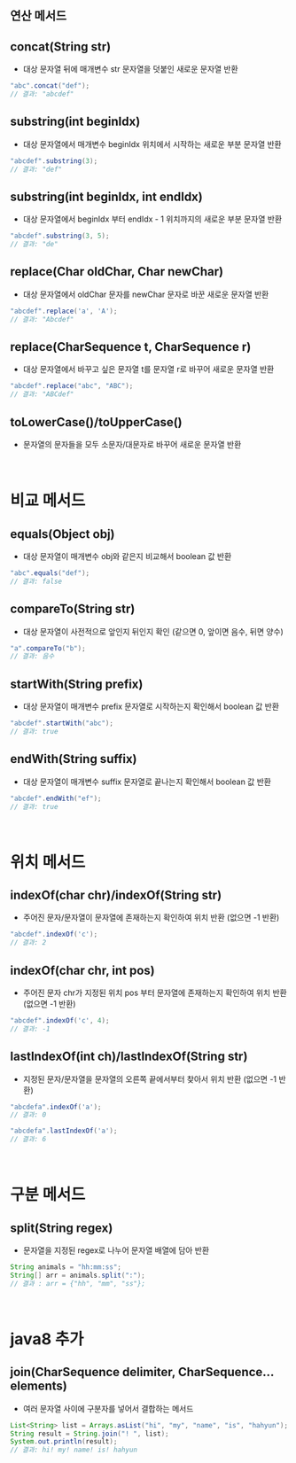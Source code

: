 ## 연산 메서드

## concat(String str)
- 대상 문자열 뒤에 매개변수 str 문자열을 덧붙인 새로운 문자열 반환
```java
"abc".concat("def");
// 결과: "abcdef"
```

## substring(int beginIdx)
- 대상 문자열에서 매개변수 beginIdx 위치에서 시작하는 새로운 부분 문자열 반환
```java
"abcdef".substring(3);
// 결과: "def"
```

## substring(int beginIdx, int endIdx)
- 대상 문자열에서 beginIdx 부터 endIdx - 1 위치까지의 새로운 부분 문자열 반환
```java
"abcdef".substring(3, 5);
// 결과: "de"
```

## replace(Char oldChar, Char newChar)
- 대상 문자열에서 oldChar 문자를 newChar 문자로 바꾼 새로운 문자열 반환
```java
"abcdef".replace('a', 'A');
// 결과: "Abcdef"
```

## replace(CharSequence t, CharSequence r)
- 대상 문자열에서 바꾸고 싶은 문자열 t를 문자열 r로 바꾸어 새로운 문자열 반환
```java
"abcdef".replace("abc", "ABC");
// 결과: "ABCdef"
```

## toLowerCase()/toUpperCase()
- 문자열의 문자들을 모두 소문자/대문자로 바꾸어 새로운 문자열 반환

<br>

# 비교 메서드

## equals(Object obj)
- 대상 문자열이 매개변수 obj와 같은지 비교해서 boolean 값 반환
```java
"abc".equals("def");
// 결과: false
```

## compareTo(String str)
- 대상 문자열이 사전적으로 앞인지 뒤인지 확인 (같으면 0, 앞이면 음수, 뒤면 양수)
```java
"a".compareTo("b");
// 결과: 음수
```

## startWith(String prefix)
- 대상 문자열이 매개변수 prefix 문자열로 시작하는지 확인해서 boolean 값 반환
```java
"abcdef".startWith("abc");
// 결과: true
```

## endWith(String suffix)
- 대상 문자열이 매개변수 suffix 문자열로 끝나는지 확인해서 boolean 값 반환
```java
"abcdef".endWith("ef");
// 결과: true
```

<br>

# 위치 메서드

## indexOf(char chr)/indexOf(String str)
- 주어진 문자/문자열이 문자열에 존재하는지 확인하여 위치 반환 (없으면 -1 반환)
```java
"abcdef".indexOf('c');
// 결과: 2
```

## indexOf(char chr, int pos)
- 주어진 문자 chr가 지정된 위치 pos 부터 문자열에 존재하는지 확인하여 위치 반환 (없으면 -1 반환)
```java
"abcdef".indexOf('c', 4);
// 결과: -1
```

## lastIndexOf(int ch)/lastIndexOf(String str)
- 지정된 문자/문자열을 문자열의 오른쪽 끝에서부터 찾아서 위치 반환 (없으면 -1 반환)
```java
"abcdefa".indexOf('a');
// 결과: 0

"abcdefa".lastIndexOf('a');
// 결과: 6
```

<br>

# 구분 메서드
## split(String regex)
- 문자열을 지정된 regex로 나누어 문자열 배열에 담아 반환
```java
String animals = "hh:mm:ss";
String[] arr = animals.split(":");
// 결과 : arr = {"hh", "mm", "ss"};
```

<br>

# java8 추가
## join(CharSequence delimiter, CharSequence... elements)
- 여러 문자열 사이에 구분자를 넣어서 결합하는 메서드
```java
List<String> list = Arrays.asList("hi", "my", "name", "is", "hahyun");
String result = String.join("! ", list);
System.out.println(result);
// 결과: hi! my! name! is! hahyun
```
